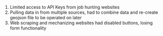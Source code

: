 1) Limited access to API Keys from job hunting websites
2) Pulling data in from multiple sources, had to combine data and re-create geojson file to be operated on later
3) Web scraping and mechanizing websites had disabled buttons, losing form functionality